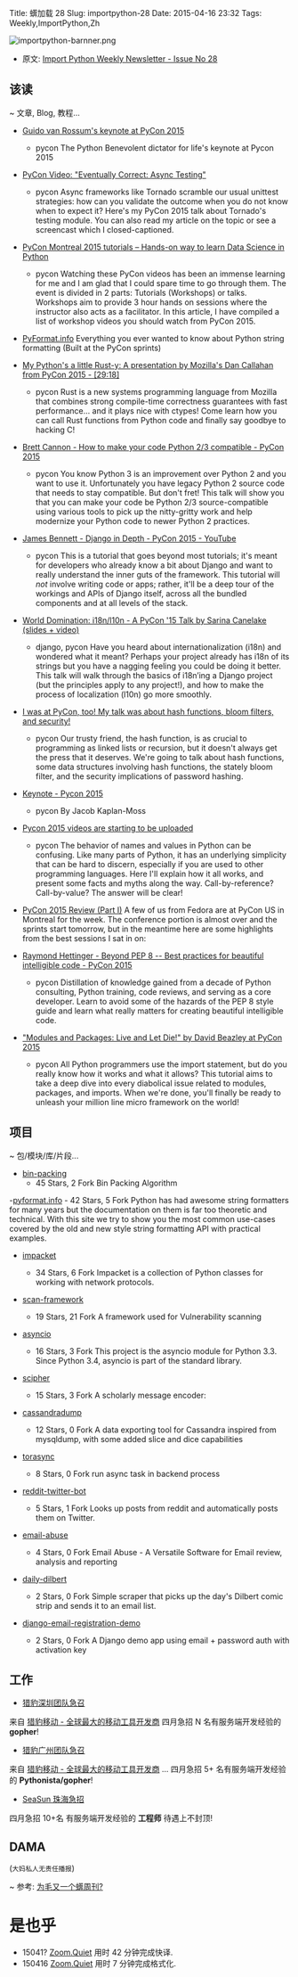 Title: 蠎加载 28
Slug: importpython-28
Date: 2015-04-16 23:32
Tags: Weekly,ImportPython,Zh 

![importpython-barnner.png](http://zoomq.qiniudn.com/ZQCollection/snap/importpython-barnner.png?imageView2/2/h/210)


- 原文: [Import Python Weekly Newsletter - Issue No 28](http://importpython.com/newsletter/no/28/)

## 该读
~ 文章, Blog, 教程...



- [Guido van Rossum's keynote at PyCon 2015](https://youtu.be/G-uKNd5TSBw)
    + pycon
The Python Benevolent dictator for life's keynote at Pycon 2015

- [PyCon Video: "Eventually Correct: Async Testing"](http://feedproxy.google.com/~r/emptysquare/~3/DHsGy7A3DUs/)
    + pycon
Async frameworks like Tornado scramble our usual unittest strategies: how can you validate the outcome when you do not know when to expect it? Here's my PyCon 2015 talk about Tornado's testing module. You can also read my article on the topic or see a screencast which I closed-captioned.

- [PyCon Montreal 2015 tutorials – Hands-on way to learn Data Science in Python](http://www.analyticsvidhya.com/blog/2015/04/pycon-montreal-2015-data-science-workshops/)
    + pycon
Watching these PyCon videos has been an immense learning for me and I am glad that I could spare time to go through them. The event is divided in 2 parts: Tutorials (Workshops) or talks. Workshops aim to provide 3 hour hands on sessions where the instructor also acts as a facilitator. In this article, I have compiled a list of workshop videos you should watch from PyCon 2015.

- [PyFormat.info](http://pyformat.info/)
Everything you ever wanted to know about Python string formatting (Built at the PyCon sprints)

- [My Python's a little Rust-y: A presentation by Mozilla's Dan Callahan from PyCon 2015 - [29:18]](https://www.youtube.com/watch?v=3CwJ0MH-4MA)
    - pycon
Rust is a new systems programming language from Mozilla that combines strong compile-time correctness guarantees with fast performance... and it plays nice with ctypes! Come learn how you can call Rust functions from Python code and finally say goodbye to hacking C!

- [Brett Cannon - How to make your code Python 2/3 compatible - PyCon 2015](http://www.reddit.com/r/Python/comments/32p4ef/brett_cannon_how_to_make_your_code_python_23/)
    + pycon
You know Python 3 is an improvement over Python 2 and you want to use it. Unfortunately you have legacy Python 2 source code that needs to stay compatible. But don't fret! This talk will show you that you can make your code be Python 2/3 source-compatible using various tools to pick up the nitty-gritty work and help modernize your Python code to newer Python 2 practices.

- [James Bennett - Django in Depth - PyCon 2015 - YouTube](https://www.youtube.com/watch?v=tkwZ1jG3XgA)
    + pycon
This is a tutorial that goes beyond most tutorials; it's meant for developers who already know a bit about Django and want to really understand the inner guts of the framework. This tutorial will *not* involve writing code or apps; rather, it'll be a deep tour of the workings and APIs of Django itself, across all the bundled components and at all levels of the stack.

- [World Domination: i18n/l10n - A PyCon '15 Talk by Sarina Canelake (slides + video)](http://www.reddit.com/r/pyladies/comments/329uxs/world_domination_i18nl10n_a_pycon_15_talk_by/)
    +  django, pycon
Have you heard about internationalization (i18n) and wondered what it meant? Perhaps your project already has i18n of its strings but you have a nagging feeling you could be doing it better. This talk will walk through the basics of i18n’ing a Django project (but the principles apply to any project!), and how to make the process of localization (l10n) go more smoothly.

- [I was at PyCon, too! My talk was about hash functions, bloom filters, and security!](https://www.youtube.com/watch?v=IGwNQfjLTp0)
    + pycon
Our trusty friend, the hash function, is as crucial to programming as linked lists or recursion, but it doesn't always get the press that it deserves. We're going to talk about hash functions, some data structures involving hash functions, the stately bloom filter, and the security implications of password hashing.

- [Keynote - Pycon 2015](https://www.youtube.com/attribution_link?a=_UzeuPDLeos&amp;u=%2Fwatch%3Fv%3DhIJdFxYlEKE%26feature%3Dshare)
    + pycon
By Jacob Kaplan-Moss

- [Pycon 2015 videos are starting to be uploaded](https://www.youtube.com/channel/UCgxzjK6GuOHVKR_08TT4hJQ)
    + pycon
The behavior of names and values in Python can be confusing. Like many parts of Python, it has an underlying simplicity that can be hard to discern, especially if you are used to other programming languages. Here I'll explain how it all works, and present some facts and myths along the way. Call-by-reference? Call-by-value? The answer will be clear!

- [PyCon 2015 Review (Part I)](http://threebean.org/blog/pycon-2015-part-i)
A few of us from Fedora are at PyCon US in Montreal for the week. The conference portion is almost over and the sprints start tomorrow, but in the meantime here are some highlights from the best sessions I sat in on:

- [Raymond Hettinger - Beyond PEP 8 -- Best practices for beautiful intelligible code - PyCon 2015](https://www.youtube.com/watch?v=wf-BqAjZb8M)
    + pycon
Distillation of knowledge gained from a decade of Python consulting, Python training, code reviews, and serving as a core developer. Learn to avoid some of the hazards of the PEP 8 style guide and learn what really matters for creating beautiful intelligible code.

- ["Modules and Packages: Live and Let Die!" by David Beazley at PyCon 2015](http://www.reddit.com/r/Python/comments/32qhve/modules_and_packages_live_and_let_die_by_david/)
    + pycon
All Python programmers use the import statement, but do you really know how it works and what it allows? This tutorial aims to take a deep dive into every diabolical issue related to modules, packages, and imports. When we're done, you'll finally be ready to unleash your million line micro framework on the world! 




## 项目
~ 包/模块/库/片段...

- [bin-packing](https://github.com/towry/bin-packing)
    - 45 Stars, 2 Fork
Bin Packing Algorithm

-[pyformat.info](https://github.com/ulope/pyformat.info)
    - 42 Stars, 5 Fork
Python has had awesome string formatters for many years but the documentation on them is far too theoretic and technical. With this site we try to show you the most common use-cases covered by the old and new style string formatting API with practical examples.

- [impacket](https://github.com/CoreSecurity/impacket)
    - 34 Stars, 6 Fork
Impacket is a collection of Python classes for working with network protocols.

- [scan-framework](https://github.com/OneSourceCat/scan-framework)
    - 19 Stars, 21 Fork
A framework used for Vulnerability scanning

- [asyncio](https://github.com/python/asyncio)
    - 16 Stars, 3 Fork
This project is the asyncio module for Python 3.3. Since Python 3.4, asyncio is part of the standard library.

- [scipher](https://github.com/strib/scipher)
    - 15 Stars, 3 Fork
A scholarly message encoder:

- [cassandradump](https://github.com/gianlucaborello/cassandradump)
    - 12 Stars, 0 Fork
A data exporting tool for Cassandra inspired from mysqldump, with some added slice and dice capabilities

- [torasync](https://github.com/ipconfiger/torasync)
    - 8 Stars, 0 Fork
run async task in backend process

- [reddit-twitter-bot](https://github.com/rhiever/reddit-twitter-bot)
    - 5 Stars, 1 Fork
Looks up posts from reddit and automatically posts them on Twitter.

- [email-abuse](https://github.com/CIRCL/email-abuse)
    - 4 Stars, 0 Fork
Email Abuse - A Versatile Software for Email review, analysis and reporting

- [daily-dilbert](https://github.com/paambaati/daily-dilbert)
    - 2 Stars, 0 Fork
Simple scraper that picks up the day's Dilbert comic strip and sends it to an email list.

- [django-email-registration-demo](https://github.com/ottatiyarou/django-email-registration-demo)
    - 2 Stars, 0 Fork
A Django demo app using email + password auth with activation key 



## 工作

- [猎豹深圳团队急召](https://github.com/cheetahmobile/CMBM/wiki/BmSzHr)

来自 [猎豹移动 - 全球最大的移动工具开发商](http://www.cmcm.com/zh-cn/cm-backup/) 
四月急招 N 名有服务端开发经验的 **gopher**!


- [猎豹广州团队急召](https://github.com/cheetahmobile/CMBM/wiki/BmGzHr)

来自 [猎豹移动 - 全球最大的移动工具开发商](http://www.cmcm.com/zh-cn/cm-backup/) ...
四月急招 5+ 名有服务端开发经验的 **Pythonista/gopher**!

- [SeaSun 珠海急招](https://github.com/cheetahmobile/CMBM/wiki/SeaSunZh)

四月急招 10+名 有服务端开发经验的 **工程师** 待遇上不封顶!


## DAMA
(`大妈私人无责任播报`)

~ 参考: [为毛又一个蠎周刊?](importpython-why)


# 是也乎

- 15041? [Zoom.Quiet](http://zoomquiet.io) 用时 42 分钟完成快译.
- 150416 [Zoom.Quiet](http://zoomquiet.io) 用时 7 分钟完成格式化.
